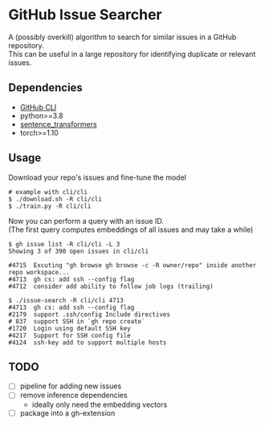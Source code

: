 # GitHub Issue Searcher
A (possibly overkill) algorithm to search for similar issues in a GitHub repository.  
This can be useful in a large repository for identifying duplicate or relevant issues.

## Dependencies 
- [GitHub CLI](https://github.com/cli/cli)
- python>=3.8
- [sentence_transformers](https://github.com/UKPLab/sentence-transformers)
- torch>=1.10

## Usage
Download your repo's issues and fine-tune the model
```
# example with cli/cli 
$ ./download.sh -R cli/cli 
$ ./train.py -R cli/cli
```

Now you can perform a query with an issue ID.   
(The first query computes embeddings of all issues and may take a while)
```
$ gh issue list -R cli/cli -L 3
Showing 3 of 390 open issues in cli/cli

#4715  Excuting "gh browse gh browse -c -R owner/repo" inside another repo workspace... 
#4713  gh cs: add ssh --config flag                                                                                              
#4712  consider add ability to follow job logs (trailing)                                                                        

$ ./issue-search -R cli/cli 4713
#4713  gh cs: add ssh --config flag
#2179  support .ssh/config Include directives
# 837  support SSH in `gh repo create`
#1720  Login using default SSH key
#4217  Support for SSH config file
#4124  ssh-key add to support multiple hosts
```

## TODO
- [ ] pipeline for adding new issues
- [ ] remove inference dependencies
    - ideally only need the embedding vectors
- [ ] package into a gh-extension
